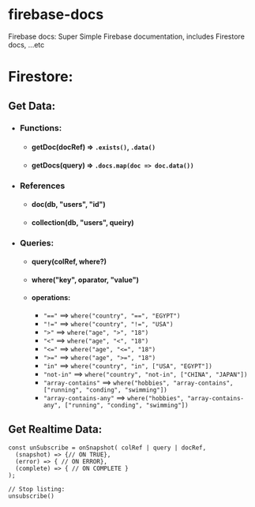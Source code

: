 # firebase-docs
Firebase docs: Super Simple Firebase documentation, includes Firestore docs, ...etc

# Firestore:

## Get Data:

  - ### Functions:
    - #### getDoc(docRef) => `.exists()`, `.data()`
    - #### getDocs(query) => `.docs.map(doc => doc.data())`

  - ### References
    - #### doc(db, "users", "id")
    - #### collection(db, "users", queiry)

  - ### Queries:
    - #### query(colRef, where?)
    - #### where("key", oparator, "value")
    - #### operations:
      - `"=="` ==> `where("country", "==", "EGYPT")`
      - `"!="` ==> `where("country", "!=", "USA")`
      - `">"` ==> `where("age", ">", "18")`
      - `"<"` ==> `where("age", "<", "18")`
      - `"<="` ==> `where("age", "<=", "18")`
      - `">="` ==> `where("age", ">=", "18")`
      - `"in"` ==> `where("country", "in", ["USA", "EGYPT"])`
      - `"not-in"` ==> `where("country", "not-in", ["CHINA", "JAPAN"])`
      - `"array-contains"` ==> `where("hobbies", "array-contains", ["running", "conding", "swimming"])`
      - `"array-contains-any"` ==> `where("hobbies", "array-contains-any", ["running", "conding", "swimming"])`


## Get Realtime Data:
```
const unSubscribe = onSnapshot( colRef | query | docRef,
  (snapshot) => {// ON TRUE},
  (error) => { // ON ERROR},
  (complete) => { // ON COMPLETE }
);

// Stop listing: 
unsubscribe()
```
